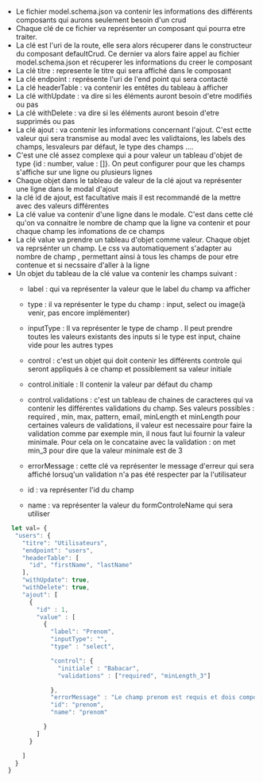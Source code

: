 
 * Le fichier model.schema.json va contenir les informations des différents composants qui aurons seulement besoin d'un crud
 * Chaque clé de ce fichier va représenter un composant qui pourra etre traiter.
 * La clé est l'uri de la route, elle sera alors récuperer dans le constructeur du composant defaultCrud. Ce dernier va alors faire appel au fichier model.schema.json et récuperer les informations du creer le composant
 * La clé titre : represente le titre qui sera affiché dans le composant
 * La clé endpoint : représente l'uri de l'end point qui sera contacté
 * La clé headerTable : va contenir les entêtes du tableau à afficher
 * La clé withUpdate : va dire si les éléments auront besoin d'etre modifiés ou pas
 * La clé withDelete : va dire si les éléments auront besoin d'etre supprimés ou pas
 * La clé ajout : va contenir les informations concernant l'ajout. C'est ectte valeur qui sera transmise au modal avec les validtaions, les labels des champs, lesvaleurs par défaut, le type des champs ....
 * C'est une clé assez complexe qui a pour valeur un tableau d'objet de type {id : number, value : []}. On peut configurer pour que les champs s'affiche sur une ligne ou plusieurs lignes
 * Chaque objet dans le tableau de valeur de la clé ajout va représenter une ligne dans le modal d'ajout
 * la clé id de ajout, est facultative mais il est recommandé de la mettre avec des valeurs différentes
 * La clé value va contenir d'une ligne dans le modale. C'est dans cette clé qu'on va connaitre le nombre de champ que la ligne va contenir et pour chaque champ les infomations de ce champs
 * La clé value va prendre un tableau d'objet comme valeur. Chaque objet va reprsénter un champ. Le css va automatiquement s'adapter au nombre de champ , permettant ainsi à tous les champs de pour etre contenue et si necssaire d'aller à la ligne
* Un objet du tableau de la clé value va contenir les champs suivant :
   - label : qui va représenter la valeur que le label du champ va afficher
   - type : il va représenter le type du champ : input, select ou image(à venir, pas encore implémenter)
   - inputType : Il va représenter le type de champ . Il peut prendre toutes les valeurs existants des inputs si le type est input, chaine vide pour les autres types
   - control : c'est un objet qui doit contenir les différents controle qui seront appliqués à ce champ et possiblement sa valeur initiale
   - control.initiale : Il contenir la valeur par défaut du champ
   - control.validations : c'est un tableau de chaines de caracteres qui va contenir les différentes validations du champ. Ses valeurs possibles : required , min, max, pattern, email, minLength et minLength
                         pour certaines valeurs de validations, il valeur est necessaire pour faire la validation comme par exemple min, il nous faut lui fournir la valeur minimale. Pour cela on le concataine avec la validation : on met min_3 pour dire que la valeur minimale est de 3
 
   - errorMessage : cette clé va représenter le message d'erreur qui sera affiché lorsuq'un validation n'a pas été respecter par la l'utilisateur
   - id : va représenter l'id du champ
   - name : va représenter la valeur du formControleName qui sera utiliser

```javascript
  let val= {
   "users": {
     "titre": "Utilisateurs",
     "endpoint": "users",
     "headerTable": [
       "id", "firstName", "lastName"
     ],
     "withUpdate": true,
     "withDelete": true,
     "ajout": [
       {
         "id" : 1,
         "value" : [
           {
             "label": "Prenom",
             "inputType": "",
             "type" : "select",

             "control": {
               "initiale" : "Babacar",
               "validations" : ["required", "minLength_3"]

             },
             "errorMessage" : "Le champ prenom est requis et dois comporter au moins 3 lettres",
             "id": "prenom",
             "name": "prenom"

           }
         ]
       }

     ]
   }
 }

```